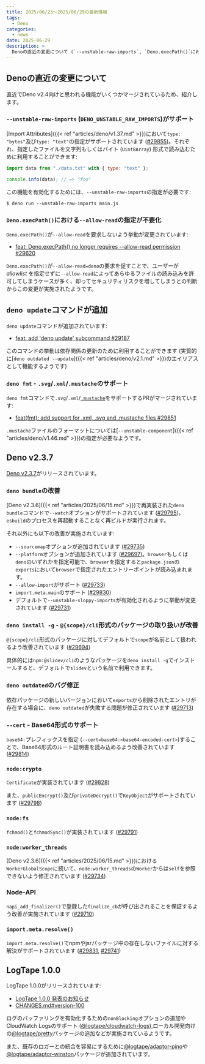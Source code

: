 ```yaml
---
title: 2025/06/23〜2025/06/29の最新情報
tags:
  - Deno
categories:
  - news
date: 2025-06-29
description: >
  Denoの直近の変更について (`--unstable-raw-imports`, `Deno.execPath()`における`--allow-read`の指定が不要化, `deno update`コマンドが追加, `deno fmt`で`.svg`/`.xml`/`.mustache`のサポート), Deno v2.3.7 (`deno bundle`の改善 - `--watch`オプションのサポートなど, `deno install -g` - `@{scope}/cli`形式のパッケージの取り扱いが改善, など), LogTape 1.0.0 (CloudWatch Logsのサポート, nonBlockingオプションの追加, Pinoやwinstonとの統合, など)
---
```


## Denoの直近の変更について

直近でDeno v2.4向けと思われる機能がいくつかマージされているため、紹介します。

### `--unstable-raw-imports` (`DENO_UNSTABLE_RAW_IMPORTS`)がサポート

[Import Attributes]({{< ref "articles/deno/v1.37.md" >}})において`type: "bytes"`及び`type: "text"`の指定がサポートされています ([#29855](https://github.com/denoland/deno/pull/29855))。それぞれ、指定したファイルを文字列もしくはバイト (`Uint8Array`) 形式で読み込むために利用することができます:

```javascript
import data from "./data.txt" with { type: "text" };

console.info(data); // => "foo"
```

この機能を有効化するためには、`--unstable-raw-imports`の指定が必要です:

```shell
$ deno run --unstable-raw-imports main.js
```

### `Deno.execPath()`における`--allow-read`の指定が不要化

`Deno.execPath()`が`--allow-read`を要求しないよう挙動が変更されています:

- [feat: Deno.execPath() no longer requires --allow-read permission #29620](https://github.com/denoland/deno/pull/29620)

`Deno.execPath()`が`--allow-read=deno`の要求を促すことで、ユーザーが _allowlist_ を指定せずに`--allow-read`によってあらゆるファイルの読み込みを許可してしまうケースが多く、却ってセキュリティリスクを増してしまうとの判断からこの変更が実施されたようです。

## `deno update`コマンドが追加

`deno update`コマンドが追加されています:

- [feat: add 'deno update' subcommand #29187](https://github.com/denoland/deno/pull/29187)

このコマンドの挙動は依存関係の更新のために利用することができます (実質的に[`deno outdated --update`]({{< ref "articles/deno/v2.1.md" >}})のエイリアスとして機能するようです)

### `deno fmt` - `.svg`/`.xml`/`.mustache`のサポート

`deno fmt`コマンドで`.svg`/`.xml`/[`.mustache`](https://github.com/mustache)をサポートするPRがマージされています:

- [feat(fmt): add support for .xml, .svg and .mustache files #29851](https://github.com/denoland/deno/pull/29851)

`.mustache`ファイルのフォーマットについては[`--unstable-component`]({{< ref "articles/deno/v1.46.md" >}})の指定が必要なようです。

## Deno v2.3.7

[Deno v2.3.7](https://github.com/denoland/deno/releases/tag/v2.3.7)がリリースされています。

### `deno bundle`の改善

[Deno v2.3.6]({{< ref "articles/2025/06/15.md" >}})で再実装された`deno bundle`コマンドで`--watch`オプションがサポートされています ([#29795](https://github.com/denoland/deno/pull/29795))。`esbuild`のプロセスを再起動することなく再ビルドが実行されます。

それ以外にも以下の改善が実施されています:

- `--sourcemap`オプションが追加されています ([#29735](https://github.com/denoland/deno/pull/29735))
- `--platform`オプションが追加されています ([#29697](https://github.com/denoland/deno/pull/29697))。`browser`もしくは`deno`のいずれかを指定可能で、`browser`を指定すると`package.json`の`exports`において`browser`で指定されたエントリーポイントが読み込まれます。
- `--allow-import`がサポート ([#29733](https://github.com/denoland/deno/pull/29733))
- `import.meta.main`のサポート ([#29830](https://github.com/denoland/deno/pull/29830))
- デフォルトで`--unstable-sloppy-imports`が有効化されるように挙動が変更されています ([#29731](https://github.com/denoland/deno/pull/29731))

### `deno install -g` - `@{scope}/cli`形式のパッケージの取り扱いが改善

`@{scope}/cli`形式のパッケージに対してデフォルトで`scope`が名前として扱われるよう改善されています ([#29694](https://github.com/denoland/deno/pull/29694))

具体的には`npm:@slidev/cli`のようなパッケージを`deno install -g`でインストールすると、デフォルトで`slidev`という名前で利用できます。

### `deno outdated`のバグ修正

依存パッケージの新しいバージョンにおいて`exports`から削除されたエントリが存在する場合に、`deno outdated`が失敗する問題が修正されています ([#29713](https://github.com/denoland/deno/pull/29713))

### `--cert` - Base64形式のサポート

`base64:`プレフィックスを指定 (`--cert=base64:<base64-encoded-cert>`)することで、Base64形式のルート証明書を読み込めるよう改善されています ([#29814](https://github.com/denoland/deno/pull/29814))

### `node:crypto`

`Certificate`が実装されています ([#29828](https://github.com/denoland/deno/pull/29828))

また、`publicEncrypt()`及び`privateDecrypt()`で`KeyObject`がサポートされています ([#29798](https://github.com/denoland/deno/pull/29798))

### `node:fs`

`fchmod()`と`fchmodSync()`が実装されています ([#29791](https://github.com/denoland/deno/pull/29791))

### `node:worker_threads`

[Deno v2.3.6]({{< ref "articles/2025/06/15.md" >}})における`WorkerGlobalScope`に続いて、`node:worker_threads`の`Worker`からは`self`を参照できないよう修正されています ([#29734](https://github.com/denoland/deno/pull/29734))

### Node-API

`napi_add_finalizer()`で登録した`finalize_cb`が呼び出されることを保証するよう改善が実施されています ([#29710](https://github.com/denoland/deno/pull/29710))

### `import.meta.resolve()`

`import.meta.resolve()`でnpmやjsrパッケージ中の存在しないファイルに対する解決がサポートされています ([#29831](https://github.com/denoland/deno/pull/29831), [#29741](https://github.com/denoland/deno/pull/29741))

## LogTape 1.0.0

LogTape 1.0.0がリリースされています:

- [LogTape 1.0.0 発表のお知らせ](https://hackers.pub/@hongminhee/2025/announcing-logtape-1-0/ja)
- [CHANGES.md#version-100](https://github.com/dahlia/logtape/blob/1c998d2e00b07f850d3496db66578068a3621783/CHANGES.md#version-100)

ログのバッファリングを有効化するための`nonBlocking`オプションの追加やCloudWatch Logsのサポート ([@logtape/cloudwatch-logs](https://jsr.io/@logtape/cloudwatch-logs)),ローカル開発向けの[@logtape/pretty](https://jsr.io/@logtape/pretty)パッケージの追加などが実施されているようです。

また、既存のロガーとの統合を容易にするために[@logtape/adaptor-pino](https://jsr.io/@logtape/adaptor-pino)や[@logtape/adaptor-winston](https://jsr.io/@logtape/adaptor-winston)パッケージが追加されています。
